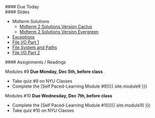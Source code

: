 <article class="due" markdown="block">
#### Due Today


</article>

<article class="slides" markdown="block">
#### Slides

<!--
* [About Class #23](classes/23/meta.html)
* [Courses Next Semester](classes/23/cs.html)
-->
* Midterm Solutions
    * [Midterm 2 Solutions Version Cactus](resources/handouts/midterm_1/midterm_008_cactus_solutions.pdf)
    * [Midterm 2 Solutions Version Evergreen](resources/handouts/midterm_1/midterm_008_evergreen_solutions.pdf)
* [Exceptions](classes/23/exceptions.html)
* [File I/O Part 1](classes/23/files.html)
* [File System and Paths](classes/23/paths.html)
* [File I/O Part 2](classes/23/files-review.html)

</article>

<article class="assignments" markdown="block">
#### Assignments / Readings		

Modules #9 __Due Monday, Dec 5th, before class__

* Take quiz #9 on NYU Classes
* Complete the [Self Paced-Learning Module #9]({{ site.module9 }})

Modules #10 __Due Wednesday, Dec 7th, before class__

* Complete the [Self Paced-Learning Module #10]({{ site.module10 }})
* Take quiz #10 on NYU Classes
</article>
